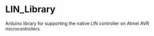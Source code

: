 # LIN_Library
Arduino library for supporting the native LIN controller on Atmel AVR microcontrollers
